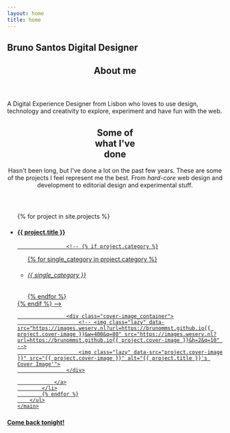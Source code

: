 ```yaml
---
layout: home
title: home
---
```

<!--
<div id="outdated">
<h2>This website is outdated<br>This website is outdated</h2>
<h4><a href="#contact">Contact me</a> for updated news!</h4>
</div> -->

<section title="name" id="name">
	<h1>Bruno Santos Digital Designer</h1>
</section>

<section title="sobre" id="sobre">
	<header>
		<h2 class="titulo-bloco hidden">About me</h2>
	</header>
	<main>
		<p>A Digital Experience Designer from Lisbon who loves to use design, technology and creativity to explore, experiment and have fun with the web.</p>
	</main>
</section>

<section title="Some of what I've done" id="projects" class="inner_width">
	<header>
		<h2 class="titulo-bloco">Some of<br>what I've<br>done</h2>
		<p>Hasn't been long, but I've done a lot on the past few years. These are some of the projects I feel represent me the best. From <i>hard-core</i> web design and development to editorial design and experimental stuff.</p>
	</header>
	<main>
		<ul class="projects">
			{% for project in site.projects %}
			<li class="single_project">
				<a href="{{ site.baseurl }}/{{ project.slug }}">
					<h4>{{ project.title }}</h4>

					<!-- {% if project.category %}
<ul class="categories">
	{% for single_category in project.category %}
	<li class="single_category">
		<h6>{{ single_category }}</h6>
	</li>
	{% endfor %}
</ul>
{% endif %} -->

					<div class="cover-image_container">
						<!-- <img class="lazy" data-src="https://images.weserv.nl?url=https://brunommst.github.io{{ project.cover-image }}&w=400&q=80" src="https://images.weserv.nl?url=https://brunommst.github.io{{ project.cover-image }}&h=2&q=10" -->
						<img class="lazy" data-src="project.cover-image }}" src="{{ project.cover-image }}" alt="{{ project.title }}'s Cover Image'">
					</div>

				</a>
			</li>
			{% endfor %}
		</ul>
	</main>
</section>

<section title="Countdown" id="timer">
	<div class="wrapper">
		<div class="countdown">
			<h3 class="hours"></h3>
			<h3 class="minutes"></h3>
			<h3 class="seconds"></h3>
		</div>
		<h4>Come back tonight!</h4>
	</div>
</section>

<script language="javascript" type="text/javascript" src="{{ "/assets/js/home.js" | relative_url }}"></script>
<script language="javascript" type="text/javascript" src="{{ "/assets/js/filter.js" | relative_url }}"></script>